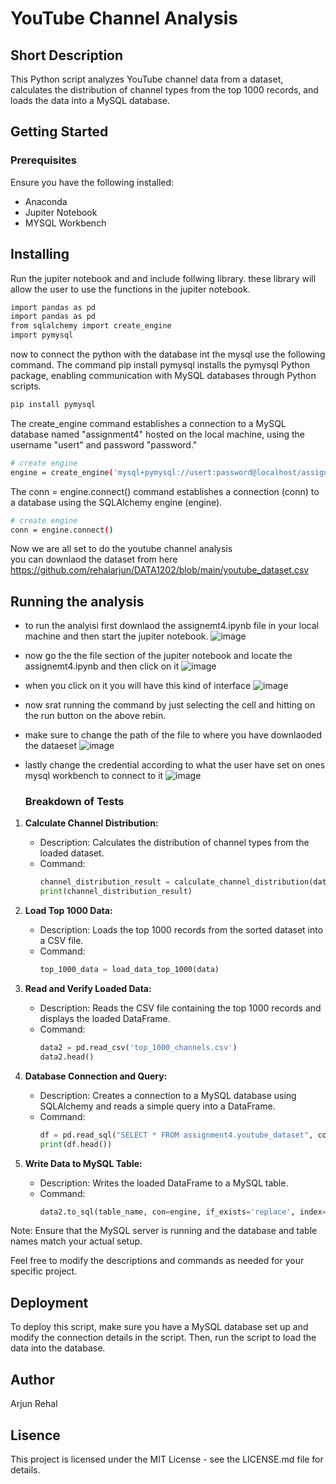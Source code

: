 # YouTube Channel Analysis

## Short Description

This Python script analyzes YouTube channel data from a dataset, calculates the distribution of channel types from the top 1000 records, and loads the data into a MySQL database.

## Getting Started

### Prerequisites

Ensure you have the following installed:

- Anaconda
- Jupiter Notebook    
- MYSQL Workbench

## Installing

Run the jupiter notebook and and include follwing library. these library will allow the user to use the functions in the jupiter notebook.
```bash
import pandas as pd
import pandas as pd
from sqlalchemy import create_engine
import pymysql
```

now to connect the python with the database int the mysql use the following command. 
The command pip install pymysql installs the pymysql Python package, enabling communication with MySQL databases through Python scripts.
```bash
pip install pymysql
```


The create_engine command establishes a connection to a MySQL database named "assignment4" hosted on the local machine, using the username "usert" and password "password."

```bash
# create engine
engine = create_engine('mysql+pymysql://usert:password@localhost/assignment4')
```

The conn = engine.connect() command establishes a connection (conn) to a database using the SQLAlchemy engine (engine).

```bash
# create engine
conn = engine.connect()
```
Now we are all set to do the youtube channel analysis  
you can downlaod the dataset from here https://github.com/rehalarjun/DATA1202/blob/main/youtube_dataset.csv

## Running the analysis
- to run the analyisi first downlaod the assignemt4.ipynb file in your local machine and then start the jupiter notebook.  ![image](https://github.com/rehalarjun/DATA1202/assets/113398985/f8733b6c-fa09-4886-837f-a38bb6c5361c)

- now go the the file section of the jupiter notebook and locate the assignemt4.ipynb and then click on it
![image](https://github.com/rehalarjun/DATA1202/assets/113398985/82b8c945-0c50-4e73-b1fc-fa3aba195c29)

- when you click on it you will have this kind of interface
![image](https://github.com/rehalarjun/DATA1202/assets/113398985/068eabf0-547b-45cd-a246-2aabdc9decdd)

- now srat running the command by just selecting the cell and hitting on the run button on the above rebin.
- make sure to change the path of the file  to where you have downlaoded the dataeset
  ![image](https://github.com/rehalarjun/DATA1202/assets/113398985/40f12a53-9739-40b4-bc5b-983a003ac1fa)

- lastly change the credential according to what the user have set on ones mysql workbench to connect to it
  ![image](https://github.com/rehalarjun/DATA1202/assets/113398985/e5e1ba97-57b2-4398-8b6b-d487e265512f)

  ### Breakdown of Tests

1. **Calculate Channel Distribution:**
   - Description: Calculates the distribution of channel types from the loaded dataset.
   - Command: 
     ```python
     channel_distribution_result = calculate_channel_distribution(data)
     print(channel_distribution_result)
     ```

2. **Load Top 1000 Data:**
   - Description: Loads the top 1000 records from the sorted dataset into a CSV file.
   - Command: 
     ```python
     top_1000_data = load_data_top_1000(data)
     ```

3. **Read and Verify Loaded Data:**
   - Description: Reads the CSV file containing the top 1000 records and displays the loaded DataFrame.
   - Command: 
     ```python
     data2 = pd.read_csv('top_1000_channels.csv')
     data2.head()
     ```

4. **Database Connection and Query:**
   - Description: Creates a connection to a MySQL database using SQLAlchemy and reads a simple query into a DataFrame.
   - Command: 
     ```python
     df = pd.read_sql("SELECT * FROM assignment4.youtube_dataset", conn)
     print(df.head())
     ```

5. **Write Data to MySQL Table:**
   - Description: Writes the loaded DataFrame to a MySQL table.
   - Command: 
     ```python
     data2.to_sql(table_name, con=engine, if_exists='replace', index=False)
     ```

Note: Ensure that the MySQL server is running and the database and table names match your actual setup.

Feel free to modify the descriptions and commands as needed for your specific project.


##  Deployment 
To deploy this script, make sure you have a MySQL database set up and modify the connection details in the script. Then, run the script to load the data into the database.

## Author
Arjun Rehal

## Lisence
This project is licensed under the MIT License - see the LICENSE.md file for details.




